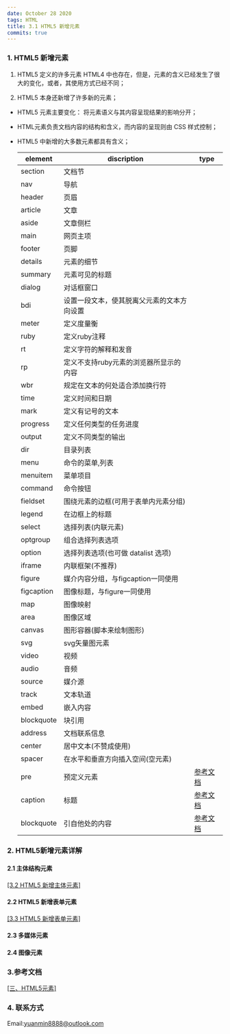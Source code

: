 ```yaml
---
date: October 28 2020
tags: HTML
title: 3.1 HTML5 新增元素
commits: true
---
```


### 1. HTML5 新增元素

1. HTML5 定义的许多元素 HTML4 中也存在，但是，元素的含义已经发生了很大的变化，或者，其使用方式已经不同；

2. HTML5 本身还新增了许多新的元素；

- HTML5 元素主要变化： 将元素语义与其内容呈现结果的影响分开；

- HTML元素负责文档内容的结构和含义，而内容的呈现则由 CSS 样式控制；

- HTML5 中新增的大多数元素都具有含义；

   | element           | discription                          | type |
   | ----------------- | ------------------------------------ | ---- |
   | section           | 文档节                               |      |
   | nav               | 导航                                 |      |
   | header            | 页眉                                 |      |
   | article           | 文章                                 |      |
   | aside             | 文章侧栏                             |      |
   | main | 网页主项 | |
   | footer            | 页脚                                 |      |
   | details           | 元素的细节                           |      |
   | summary | 元素可见的标题                       |      |
   | dialog            | 对话框窗口                           |      |
   | bdi | 设置一段文本，使其脱离父元素的文本方向设置 | |
   | meter | 定义度量衡 | |
   | ruby | 定义ruby注释 | |
   | rt | 定义字符的解释和发音 | |
   | rp | 定义不支持ruby元素的浏览器所显示的内容     | |
   | wbr | 规定在文本的何处适合添加换行符             | |
   | time | 定义时间和日期                             | |
   | mark | 定义有记号的文本 | |
   | progress | 定义任何类型的任务进度 | |
   | output | 定义不同类型的输出 | |
   | dir               | 目录列表                             |      |
   | menu              | 命令的菜单,列表                      |      |
   | menuitem          | 菜单项目                             |      |
   | command           | 命令按钮                             |      |
   | fieldset          | 围绕元素的边框(可用于表单内元素分组) |      |
   | legend            | 在边框上的标题                       |      |
   | select            | 选择列表(内联元素)                   |      |
   | optgroup          | 组合选择列表选项                     |      |
   | option            | 选择列表选项(也可做 datalist 选项)   |      |
   | iframe            | 内联框架(不推荐)                     |      |
   | figure            | 媒介内容分组，与figcaption一同使用        |      |
   | figcaption | 图像标题，与figure一同使用            |      |
   | map               | 图像映射                             |      |
   | area              | 图像区域                             |      |
   | canvas            | 图形容器(脚本来绘制图形)             |      |
   | svg | svg矢量图元素 | |
   | video             | 视频                                 |      |
   | audio | 音频 | |
   | source            | 媒介源                               |      |
   | track             | 文本轨道                             |      |
   | embed        | 嵌入内容                         |      |
   | blockquote        | 块引用                               |      |
   | address           | 文档联系信息                         |      |
   | center            | 居中文本(不赞成使用)                 |      |
   | spacer            | 在水平和垂直方向插入空间(空元素)     |      |
   | pre        | 预定义元素                       | [参考文档](https://yuanmin650304.github.io/2020/10/14/HTML/Elements%20Description/Pr%20Element/) |
   | caption    | 标题                             | [参考文档](https://yuanmin650304.github.io/2020/10/14/HTML/Elements%20Description/Caption%20Element/) |
   | blockquote | 引自他处的内容                   | [参考文档](https://yuanmin650304.github.io/2020/10/14/HTML/Elements%20Description/Blockquote%20Element/) |

### 2. HTML5新增元素详解

#### 2.1 主体结构元素

[[3.2 HTML5 新增主体元素]](https://web-dolphin.github.io/2020/10/28/HTML/HTML%20Tags/%E4%B8%89%E3%80%81HTML5%E5%85%83%E7%B4%A0/3.2%20HTML5%E6%96%B0%E5%A2%9E%E4%B8%BB%E4%BD%93%E5%85%83%E7%B4%A0/)

#### 2.2 HTML5 新增表单元素

[[3.3 HTML5 新增表单元素]](https://web-dolphin.github.io/2020/10/28/HTML/HTML%20Tags/%E4%B8%89%E3%80%81HTML5%E5%85%83%E7%B4%A0/3.3%20HTML5%20%E6%96%B0%E5%A2%9E%E8%A1%A8%E5%8D%95%E5%85%83%E7%B4%A0/)

#### 2.3 多媒体元素



#### 2.4 图像元素



### 3.参考文档

[[三、HTML5元素]](https://web-dolphin.github.io/2020/10/28/HTML/Tutorial/%E4%B8%89%E3%80%81HTML5%20%E5%85%83%E7%B4%A0/)

### 4. 联系方式

Email:yuanmin8888@outlook.com
